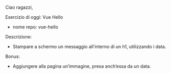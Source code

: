 Ciao ragazzi,

Esercizio di oggi: Vue Hello
- nome repo: vue-hello

Descrizione:
- Stampare a schermo un messaggio all’interno di un h1, utilizzando i data.

Bonus:
- Aggiungere alla pagina un’immagine, presa anch’essa da un data.